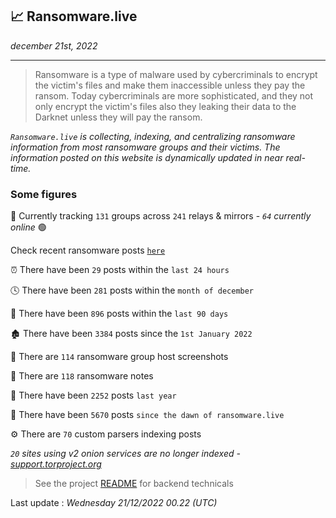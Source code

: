 ## 📈 Ransomware.live
_december 21st, 2022_

---

> Ransomware is a type of malware used by cybercriminals to encrypt the victim's files and make them inaccessible unless they pay the ransom. Today cybercriminals are more sophisticated, and they not only encrypt the victim's files also they leaking their data to the Darknet unless they will pay the ransom.


_`Ransomware.live` is collecting, indexing, and centralizing ransomware information from most ransomware groups and their victims. The information posted on this website is dynamically updated in near real-time._

### Some figures 

🔎 Currently tracking `131` groups across `241` relays & mirrors - _`64` currently online_ 🟢

Check recent ransomware posts [`here`](recentposts.md)


⏰ There have been `29` posts within the `last 24 hours`

🕓 There have been `281` posts within the `month of december`

📅 There have been `896` posts within the `last 90 days`

🏚 There have been `3384` posts since the `1st January 2022`

📸 There are `114` ransomware group host screenshots

📝 There are `118` ransomware notes

🚀 There have been `2252` posts `last year`

🐣 There have been `5670` posts `since the dawn of ransomware.live`

⚙️ There are `70` custom parsers indexing posts

_`20` sites using v2 onion services are no longer indexed - [support.torproject.org](https://support.torproject.org/onionservices/v2-deprecation/)_

> See the project [README](https://github.com/jmousqueton/ransomwatch#readme) for backend technicals



Last update : _Wednesday 21/12/2022 00.22 (UTC)_

